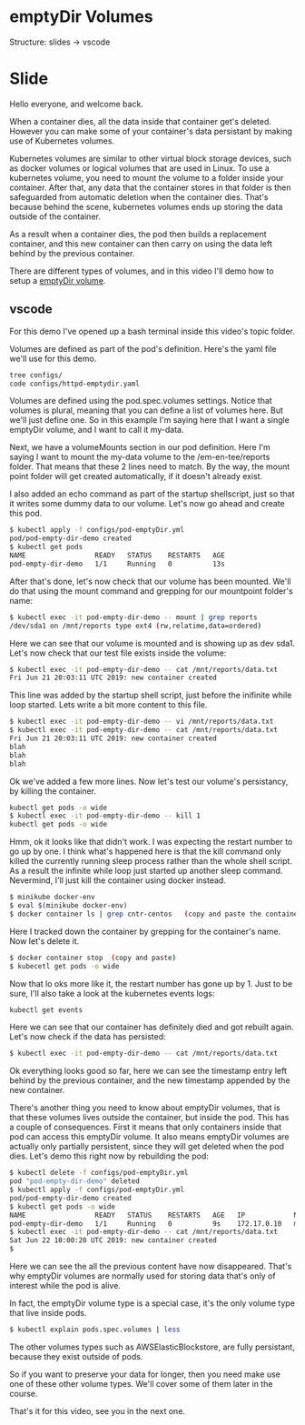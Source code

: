 # emptyDir Volumes

Structure:
slides
-> vscode

# Slide

Hello everyone, and welcome back.

When a container dies, all the data inside that container get's deleted. However you can make some of your container's data persistant by making use of Kubernetes volumes. 

Kubernetes volumes are similar to other virtual block storage devices, such as docker volumes or logical volumes that are used in Linux. To use a kubernetes volume, you need to mount the volume to a folder inside your container. After that, any data that the container stores in that folder is then safeguarded from automatic deletion when the container dies. That's because behind the scene, kubernetes volumes ends up storing the data outside of the container. 

As a result when a container dies, the pod then builds a replacement container, and this new container can then carry on using the data left behind by the previous container.

There are different types of volumes, and in this video I'll demo how to setup a [emptyDir volume](https://kubernetes.io/docs/concepts/storage/volumes/#emptydir). 


## vscode

For this demo I've opened up a bash terminal inside this video's topic folder. 

Volumes are defined as     part of the pod's definition. Here's the yaml file we'll use for this demo.


```bash
tree configs/
code configs/httpd-emptydir.yaml
```

Volumes are defined using the pod.spec.volumes settings. Notice that volumes is plural, meaning that you can define a list of volumes here. But we'll just define one. So in this example I'm saying here that I want a single emptyDir volume, and I want to call it my-data. 

Next, we    have a volumeMounts section in our pod definition. Here I'm saying I want to mount the my-data volume to the /em-en-tee/reports folder. That means that these 2 lines need to match. By the way, the mount point folder will get created automatically, if it doesn't already exist.

I also added an echo command as part of the startup shellscript, just so that it writes some dummy data to our volume. Let's now go ahead and create this pod.

```bash
$ kubectl apply -f configs/pod-emptyDir.yml
pod/pod-empty-dir-demo created
$ kubectl get pods
NAME                 READY   STATUS    RESTARTS   AGE
pod-empty-dir-demo   1/1     Running   0          13s
```

After that's done, let's now   check that our volume has been mounted. We'll do that using the mount command and grepping for our mountpoint folder's   name:

```bash
$ kubectl exec -it pod-empty-dir-demo -- mount | grep reports
/dev/sda1 on /mnt/reports type ext4 (rw,relatime,data=ordered)
```

Here we can see that our volume is mounted and is showing up as dev sda1. Let's now check that our test     file exists inside the volume:

```bash
$ kubectl exec -it pod-empty-dir-demo -- cat /mnt/reports/data.txt
Fri Jun 21 20:03:11 UTC 2019: new container created
```

This line was added by the startup shell script, just before the inifinite while loop started. Lets write      a bit more content to this file. 

```bash
$ kubectl exec -it pod-empty-dir-demo -- vi /mnt/reports/data.txt
$ kubectl exec -it pod-empty-dir-demo -- cat /mnt/reports/data.txt
Fri Jun 21 20:03:11 UTC 2019: new container created
blah
blah
blah
```

Ok we've added a few more lines. Now let's test our volume's persistancy, by killing the container. 


```bash
kubectl get pods -o wide
$ kubectl exec -it pod-empty-dir-demo -- kill 1
kubectl get pods -o wide
```

Hmm, ok it looks like that didn't work. I was expecting the restart number to go up by one. I think what's happened here is that the kill command only killed the currently running sleep process rather than the whole shell script. As a result the infinite while loop just started up another sleep command. Nevermind, I'll just kill the container using docker instead. 

```bash
$ minikube docker-env
$ eval $(minikube docker-env)
$ docker container ls | grep cntr-centos   (copy and paste the containers name using cursor)
```

Here I tracked down the container by grepping for the container's name. Now let's delete it. 

```bash
$ docker container stop  (copy and paste)
$ kubecetl get pods -o wide
```

Now that lo oks more like it, the restart number has gone up by 1. Just to be sure, I'll also take a look at the kubernetes events logs: 

```bash
kubectl get events
```

Here we can see that our container has definitely died and got rebuilt again. Let's now check if the   data has persisted:

```bash
$ kubectl exec -it pod-empty-dir-demo -- cat /mnt/reports/data.txt
```

Ok everything looks good so far, here we can see the timestamp entry left behind by   the previous container, and the new timestamp appended by the new container. 

There's another thing you need to know about emptyDir volumes, that is that these volumes lives outside the container, but inside the pod. This has a couple of consequences. First it     means that only containers inside that pod can access this emptyDir volume. It also means emptyDir volumes are actually only partially persistent, since they will get deleted when the pod dies. Let's demo this right now by rebuilding the pod:

```bash
$ kubectl delete -f configs/pod-emptyDir.yml
pod "pod-empty-dir-demo" deleted
$ kubectl apply -f configs/pod-emptyDir.yml
pod/pod-empty-dir-demo created
$ kubectl get pods -o wide
NAME                 READY   STATUS    RESTARTS   AGE   IP            NODE       NOMINATED NODE   READINESS GATES
pod-empty-dir-demo   1/1     Running   0          9s    172.17.0.10   minikube   <none>           <none>
$ kubectl exec -it pod-empty-dir-demo -- cat /mnt/reports/data.txt
Sat Jun 22 10:00:20 UTC 2019: new container created
$ 
```

Here we can see the all the previous content have now disappeared. That's why emptyDir volumes are normally used for storing data that's only   of interest while the pod is alive.

In fact, the emptyDir volume type is a special case, it's the only volume type that live       inside pods.

```bash
$ kubectl explain pods.spec.volumes | less
```

The other volumes types such as AWSElasticBlockstore, are fully persistant, because they exist outside of pods.


So if you want to preserve your  data for longer, then you need make use one of these other volume types. We'll cover some of them later in the course. 

That's it for this video, see you in the next one. 